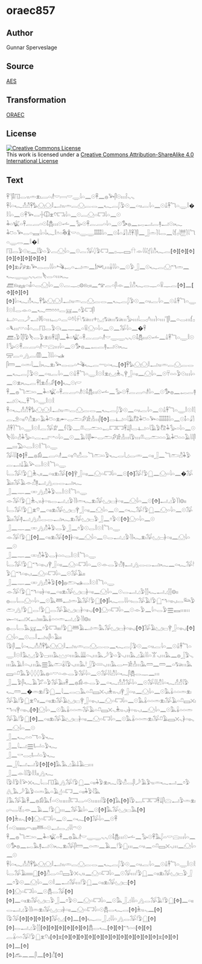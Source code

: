# oraec857

## Author

Gunnar Sperveslage

## Source

[AES](https://github.com/simondschweitzer/aes)

## Transformation

[ORAEC](https://oraec.github.io/)

## License

<a rel="license" href="http://creativecommons.org/licenses/by-sa/4.0/"><img alt="Creative Commons License" style="border-width:0" src="https://i.creativecommons.org/l/by-sa/4.0/88x31.png" /></a><br />This work is licensed under a <a rel="license" href="http://creativecommons.org/licenses/by-sa/4.0/">Creative Commons Attribution-ShareAlike 4.0 International License</a>

## Text

𓋹𓊹𓄤𓉔𓂋𓏭𓏛𓁷𓏤𓐙𓏏𓁦𓎟𓇯𓎟𓇾𓇋𓏏𓈖𓇳𓋹𓈖𓐍𓅨𓋴𓇳𓏥𓌉𓈅𓈅<br>
𓋹𓇋𓏏𓆑𓀭𓀯𓋹𓅊𓈌𓈌𓎛𓂝𓏭𓏛𓐛𓈌𓐛𓂋𓈖𓆑𓐛𓆄𓅱𓇳𓈖𓏏𓏭𓐛𓇋𓏏𓈖𓇳𓏙𓋹𓆓𓏏𓇾𓎛�𓎛𓇋𓏏𓈖𓇳𓋹𓅨𓂋𓏶𓎳𓁷𓄣𓉐𓏤𓇋𓏏𓈖𓇳𓐛𓈌𓏏𓉐𓇋𓏏𓈖𓇳<br>
𓇓𓏏𓆤𓏏𓋹𓐛𓐙𓏏𓇳𓄤𓆣𓏥𓇳𓌡𓈖𓅭𓇳𓋹𓐛𓐙𓏏𓇋𓏏𓈖𓇳𓅜𓐍𓈖𓉻𓂝𓐛𓊢𓂝𓇳𓏤𓆑<br>
𓇓𓈞𓏏𓅨𓂋𓏏𓈘𓇋𓏏𓇋𓆑𓎛𓏌𓏏𓇗𓇇𓎟𓏏𓇾𓇾𓄤𓄤𓄤𓄤𓇋𓏏𓈖𓇳𓄤𓏏𓇍𓍘𓁐𓋹𓍘𓋴𓈖𓃀𓏛𓍘𓇋𓂋𓈖𓇋𓆴𓊪𓇋𓊽𓊽𓍘𓇋𓆓𓏏𓇾𓂋𓈖𓎛�𓎛<br>
𓉔𓂋𓅱𓇳𓏤𓊪𓈖𓇋𓅱𓏏𓅱𓐛𓈌𓇋𓏏𓈖𓇳𓐛𓅮𓆭𓅱𓉐𓈖𓊪𓊃𓈙𓎅𓁹𓇋𓇋𓋔𓍛𓀯𓆑𓐛[⯑][⯑][⯑][⯑][⯑][⯑][⯑][⯑][⯑]𓁷𓏤𓃗𓁷𓏤𓅨𓂋𓂋𓇋𓇋𓏏𓌝𓉻𓏏𓂝𓏛𓈖𓌀𓋞𓈒𓏥𓏇𓇋𓇋𓏏𓈖𓇳𓅱𓃀𓈖𓇳𓆑𓐛𓈌𓎔𓏛𓈖𓆑𓇾𓇾𓈅𓈅𓐛𓌸𓂋𓏏𓏥𓆑<br>
𓊏𓁶𓏤𓈐𓏏𓏤𓄤𓏏𓂋𓈌𓇋𓏏𓈖𓇳𓐛𓊃𓊪𓊗𓁶𓊪𓏤𓏤𓈖𓅠𓐛𓏏𓋴𓁹𓈖𓍛𓀯𓆑𓂋𓊃𓏏𓍰𓊃𓐛[⯑]𓈖[⯑][⯑][⯑][⯑]𓇋𓏏𓆑𓀭𓆑𓋹𓅊𓈌𓈌𓎛𓂝𓏭𓏛𓐛𓈌𓐛𓂋𓈖𓆑𓐛𓆄𓅱𓇳𓈖𓏏𓏭𓐛𓇋𓏏𓈖𓇳𓏙𓋹𓆓𓏏𓇾𓎛𓇳𓎛𓂋𓁹𓏏𓈖𓆑𓏠𓏌𓏌𓏌𓐛𓄚𓈖𓏌𓅱𓉐𓋴<br>
𓂞𓏏𓐙𓌳𓂝𓇎𓏏𓏥𓉻𓏏𓐛𓏖𓏊𓇋𓍯𓃒𓏥𓇬𓈋𓃒𓏥𓃒𓏥𓅭𓏥𓇋𓂋𓊪𓏊𓏥𓌙𓏏𓏥𓊹𓋴𓈖𓏏𓂋𓏥𓆴𓊪𓏏𓆰𓏥𓎟𓏏𓄤𓏏𓐛𓉔𓂋𓅱𓇳𓏤𓈖𓊃𓈖𓏏𓍰𓈌𓏏𓇋𓏏𓈖𓇳𓈖𓅮𓇋𓏏𓈖�𓋹<br>
𓊏𓊪𓅱𓎿𓋴𓅱𓌸𓂋𓅱𓁷𓁶𓋹𓍑𓋴𓈖𓇓𓏏𓆤𓏏𓋹𓐛𓐙𓏏𓁦𓎟𓇾𓇾𓈅𓈅𓇳𓄤𓆣𓏥𓇳𓌡𓈖𓏙𓋹𓆓𓏏𓇾𓎛𓇳𓎛𓅭𓇳𓋹𓐛𓐙𓏏𓁦𓎟𓈍𓏥𓇋𓏏𓈖𓇳𓅜𓐍𓈖𓉻𓐛𓊢𓂝𓇳𓏤𓆑<br>
𓈝𓐛𓏏𓂻𓐛𓏃𓈖𓍘𓇋𓇋𓏏𓊛<br>
𓋴𓏠𓈖𓏏𓏛𓇋𓈖𓍛𓏤𓆑𓁷𓏤𓅨𓂋𓂋𓏏𓌝𓆑𓐛𓂸𓏏𓆑[⯑]𓋹𓅊𓈌𓈌𓎛𓂝𓏭𓏛𓐛𓈌𓐛𓂋𓈖𓆑𓐛𓆄𓅱𓇳𓈖𓏏𓏭𓐛𓇋𓏏𓈖𓇳𓏙𓋹𓆓𓏏𓇾𓎛𓇳𓎛𓁷𓏤𓈋𓇔𓈅𓋁𓃀𓏏𓏤𓏤𓈖𓈌𓇋𓏏𓈖𓇳𓄜𓏏𓏏𓅱𓇳𓏥𓇋𓏏𓈖𓇳𓁷𓏤𓆑𓐛𓋹𓌀𓁷𓏤𓆴𓊪𓀔[⯑]𓆑𓇳𓏤𓎟<br>
𓋹𓈖𓐍𓆓𓂧𓏏𓈖𓇓𓏏𓆤𓏏𓋹𓐛𓐙𓏏𓁦𓇳𓄤𓆣𓏥𓇳𓌡𓈖𓅭𓇳𓋹𓐛𓐙𓏏𓁦𓇋𓏏𓈖𓇳𓅜𓐍𓈖𓉻𓐛𓊢𓂝𓇳𓆑𓋹𓆓𓏏𓇾𓎛𓇳𓎛<br>
𓋹𓏏𓆑𓀭𓀯𓋹𓅊𓈌𓈌𓎛𓂝𓏭𓏛𓐛𓈌𓐛𓂋𓈖𓆑𓐛𓆄𓅱𓇳𓈖𓏏𓏭𓐛𓇋𓏏𓈖𓇳𓏙𓋹𓆓𓏏𓇾𓎛𓇳𓎛𓇛𓐛𓄂𓏏𓏤𓏤𓄣𓀯𓁷𓏤𓏏𓄿𓇓𓈞𓏏𓁷𓏤𓄡𓂋𓂧𓀔𓀀𓁐𓏥𓋴[⯑]𓂋𓂞𓏏𓇋𓄿𓀗𓇓𓈞𓏏𓅨𓏏𓄤𓄤𓄤𓄤𓄤𓇋𓏏𓈖𓇳𓄤𓏏𓇍𓍘𓁐𓋹𓍘𓆓𓏏𓇾𓎛𓇳𓎛𓐛𓅮𓁨𓈖𓆳𓇋𓅱𓊃𓌨𓂋𓂧𓏏𓉻𓉐𓉐𓋹𓍑𓋴𓂋𓂞𓏏𓇋𓄿𓅱𓀗𓇓𓅭𓏏𓇋𓏏𓈖𓇳𓌸𓇋𓇋𓏏𓁐𓇓𓅭𓏏𓐛𓂝𓎡𓏏𓇋𓏏𓈖𓇳𓈖𓄿𓇋𓇋𓋴𓄡𓂋𓂧𓀔𓀀𓁐𓏥𓇋𓅱𓏥𓌨𓂋𓂧𓏏𓏏𓄿𓇓𓈞𓏏𓏏𓄿𓇋𓇋𓋴𓈖𓏥𓅐𓏏𓂋𓎛𓇳𓎛𓆓𓏏𓇾<br>
𓅮𓇋𓇋[⯑]𓋹𓈖𓐍𓀁𓈖𓐙𓏏𓁦𓈖𓏏𓏤𓏤𓄣𓏤𓀯𓂋𓆓𓂧𓏏𓅱𓆑𓂋𓇋𓈎𓂋𓏛𓈖𓏏𓏤𓏤𓃀𓈖𓆓𓂧𓀯𓇓𓅱𓐛𓂝𓍑𓄿𓅪𓂋𓎛𓇳𓎛𓆓𓏏𓇾<br>
𓇋𓂋𓅮𓎗𓅱𓉸𓇔𓈅𓏤𓏤𓈖𓏏𓏤𓏤𓁷𓏤𓅮[⯑]𓋁𓃀𓏏𓏤𓏤𓈖𓈌𓏏𓉐𓇋𓏏𓈖𓇳[⯑]𓅮𓎗𓅱𓉸𓈖𓈌𓏏𓇋𓏏𓈖�𓅮𓄿𓏤𓏤𓅮𓄿𓁹𓀯𓊢𓂝𓂻𓂋𓂋𓂝𓏤𓆑<br>
𓃀𓈖𓊃𓈖𓏒𓂻𓀯𓇓𓅱𓂋𓎛𓇳𓎛𓆓𓏏𓇾<br>
𓁹𓅮𓎗𓅱𓉸𓇔𓈅𓏭𓋀𓏏𓏭𓂋𓂝𓈎𓅱𓌙𓌙𓏛𓆑𓁷𓏤𓅮𓈋𓏤𓊌𓋀𓏏𓏤𓏤𓈖𓈌𓇋𓏏𓈖𓇳[⯑]𓂝𓈎𓅱𓌙𓌙𓊗𓏤𓏤<br>
𓇋𓂋𓅮𓎗𓅱𓉸𓁷𓄣𓈖𓏏𓏤𓏤𓁷𓏤𓅮𓈋𓏤𓊌𓋁𓃀𓏏𓏤𓏤𓈖𓈌𓇋𓏏𓈖𓇳𓈖𓏏𓆑𓅮𓎗𓅱𓉸𓈖𓈌𓏏𓇋𓏏𓈖𓇳𓅮𓄿𓏤𓏤𓅮𓊢𓂝𓂻𓀯𓂋𓂋𓂝𓏤𓆑𓁷𓏤𓅮𓈋𓏤𓊌𓅱𓃀𓈖𓏌𓅱𓇳[⯑]𓈌𓏏𓇋𓏏𓈖𓇳<br>
𓃀𓈖𓊃𓈖𓏒𓂻𓀯𓇓𓅱𓂋𓅱𓃀𓈖𓏌𓅱𓇳𓂋𓎛𓇳𓎛𓆓𓏏𓇾<br>
𓁹𓅮𓎗𓅱𓉸[⯑]𓈖𓏏𓏤𓏤𓁷𓏤𓅮[⯑]𓋀𓏏𓏤𓏤𓈖𓈌𓇋𓏏𓈖𓇳𓂋𓂝𓈎𓅱𓌙𓌙𓆑𓁷𓏤𓅮𓈋𓊌𓋀𓏏𓏤𓏤𓈖𓈌𓇋𓏏𓈖𓇳<br>
𓃀𓈖𓊃𓈖𓏒𓀯𓇓𓅱𓂋𓋀𓏏𓏏𓂋𓎛𓇳𓎛𓆓𓏏𓇾<br>
𓇋𓂋𓅮𓎗𓅱𓉸𓎔𓏏𓏤𓏤𓈅𓏤𓋁𓃀𓏏𓏤𓏤𓈖𓈌𓏏𓉐𓇋𓏏𓈖𓇳𓁹𓂋𓅱𓀯𓊢𓂝𓂻𓂋𓂋𓂝𓏤𓆑𓈖𓏏𓆑𓅮𓎗𓅱𓉸𓎔𓏏𓏤𓏤𓈅𓏤𓈖𓈌𓏏𓉐𓇋𓏏𓈖𓇳𓅮𓄿𓏤𓏤<br>
𓃀𓈖𓊃𓈖𓏒𓂻𓀯𓇓𓅱[⯑]𓐍𓂧𓊛𓂋𓎛𓇳𓎛𓆓𓏏𓇾<br>
𓁹𓅮𓎗𓅱𓉸𓎔𓏏𓏤𓏤𓋀𓏏𓏤𓏤𓈖𓏏𓏤𓏤𓁷𓏤𓅮𓈋𓏤𓊌𓋀𓏏𓏤𓏤𓈖𓈌𓇋𓏏𓈖𓇳𓂋𓂝𓈎𓅱𓂭𓂭𓆑𓂝𓈎𓂭𓂭𓊗𓏤𓏤<br>
𓐍𓂋𓇋𓂋𓈌𓏏𓇋𓏏𓈖𓇳𓅓𓆷𓂝𓏛𓄿𓅮𓎗𓅱𓉸[⯑]𓄤𓆑𓂋𓇋𓇋𓏏𓏤𓂋𓅮𓄿𓎗𓅱𓉸𓎔𓏏𓏤𓏤𓈅𓏤𓂋𓃛𓅱𓂧𓂻𓎗𓅱𓉸𓂋𓎗𓅱𓉸𓂋𓅮𓄿𓈋𓏤𓊌𓋀𓏏𓏤𓏤𓈅𓏤[⯑]𓈌𓏏𓉐𓇋𓏏𓈖𓇳𓁹𓅱𓈖𓇋𓏏𓂋𓅱𓈗𓈘𓏥𓏥𓆱𓏏𓏤𓂣𓏴𓂣𓏤𓏤𓏤𓏤𓅓𓏇𓏏𓏏𓏛𓂝𓈎𓅱𓌙𓌙𓊗𓏤𓏤<br>
𓐍𓂋𓇋𓂋𓅓𓄚𓈖𓏌𓅱𓉐𓏤𓏤𓏤𓏤𓎗𓅱𓉸𓆷𓄿𓂝𓏛𓅓𓅮𓈋𓏤𓊌𓋀𓏏𓏤𓏤𓈅𓏤[⯑]𓅮𓄿𓈋𓏤𓊌𓋁𓃀𓏏𓏤𓏤𓈅𓏤[⯑]𓈌𓇋𓏏𓈖𓇳𓂋𓎛𓂝𓏭𓋴𓏏𓄿𓏤𓏤<br>
𓇋𓅱𓋴𓈖𓇋𓏏𓆑𓀭𓀯𓋹𓅊𓈌𓈌𓎛𓂝𓏭𓏛𓐛𓈌𓐛𓂋𓈖𓆑𓐛𓆄𓅱𓇳𓈖𓏏𓏭𓐛𓇋𓏏𓈖𓇳𓏙𓋹𓆓𓏏𓇾𓎛𓇳𓎛𓅓𓈋𓅱𓅱𓊌𓏥𓅓𓈉𓏏𓏥𓅓𓇏𓏏𓈅𓏥𓅓𓌳𓅱𓏏𓅱𓈅𓏥𓅓𓈎𓄿𓇋𓇋𓏏𓀠𓈅𓏥𓅓𓈖𓐍𓃀𓅱𓈅𓏥𓅓𓄿𓎛𓏏𓈅𓏥𓅓𓈗𓅓𓂧𓏇𓇋𓅱𓈅𓏥𓅓𓎗𓃀𓅱𓄲𓈅𓏥𓅓𓂋𓍿𓀀𓁐𓏥𓅓𓏠𓈖𓏠𓈖𓏏𓃒𓏥𓅓𓈙𓏏𓍔𓅓𓅱𓆭𓆭𓆭𓅓𓐍𓏏𓎟𓏏𓁹𓂋𓅱𓅮𓇋𓏏𓈖𓇳𓅮𓇋𓇋𓀯𓇋𓏏𓆑𓋴𓆣𓂋𓊃𓈖𓏥<br>
𓃀𓈖𓅱𓋴𓆑𓄿𓅯𓏏𓅱𓅮𓄿𓏤𓏤𓋹𓈖𓐍𓀁𓁹𓂋𓅱𓈖𓏏𓆑𓀭𓀯𓅮𓇋𓏏𓈖𓇳𓅮𓇋𓇋𓀯𓇋𓏏𓆑𓀭𓀭𓇋𓅱𓆑𓏠𓈖�𓏛𓁷𓏤𓎗𓅱𓉸𓈖𓇋𓈖𓂋𓊌𓅓𓏏𓍔𓈙𓏴𓈅𓏤𓇔𓏭𓈅𓏤𓋁𓃀𓏏𓏭𓈖𓈌𓇋𓏏𓈖𓇳𓅓𓏇𓏏𓏏𓏛𓁷𓏤𓅮𓄿𓎗𓅱𓉸𓁷𓄣𓏤𓏤𓈖𓏏𓏤𓏤𓁷𓏤𓅮𓄿𓈋𓏤𓊌𓋁𓃀𓏏𓏤𓏤𓈅𓏤𓈖𓈌𓏏𓉐𓇋𓏏𓈖𓇳𓅓𓏇𓏏𓏏𓏛𓁷𓏤𓅮𓄿𓏏𓍔𓈙𓏴𓏤𓎔𓏏𓏤𓋁𓏏𓏤𓏤𓈅𓏤[⯑]𓈌𓇋𓏏𓈖𓇳𓅓𓏇𓏏𓏏𓏛𓅮𓄿𓏏𓍔𓈙𓏴𓈅𓇔𓏭𓈅𓏤𓋀𓏏𓏭𓈅𓏤𓈖𓈌𓇋𓏏𓈖𓇳𓅓𓏇𓏏𓏏𓏛𓅮𓄿𓎗𓅱𓉸[⯑]𓈖𓏏𓏤𓏤𓁷𓏤𓅮𓄿𓈋𓏤𓊌𓋀𓏏𓏤𓏤𓈖𓈌𓏏𓉐𓇋𓏏𓈖𓇳𓅓𓏇𓏏𓏏𓏛𓁷𓏤𓅮𓍔𓄿𓈙𓏴𓈅𓋀𓏏𓏤𓏤𓈅𓈖𓈌𓇋𓏏𓈖𓇳<br>
𓃀𓈖𓆑𓏏𓏏𓄓𓏏𓅱𓆑<br>
𓃀𓈖𓇋𓂝𓈗𓂡𓏏𓅱𓆑<br>
𓃀𓈖𓎡𓂋𓊪𓂡𓏏𓅱𓆑<br>
𓈖𓃀𓇋𓂝𓂝𓅱[⯑][⯑]𓅓𓅓𓈎𓄿𓍑𓄿𓊌𓏥<br>
𓃀𓈖𓁹𓇋𓇋𓅱𓎛𓎛𓏤𓏤𓂻𓆑<br>
𓇋𓅱𓎛𓅱𓎛𓅪𓏴𓆑𓇋𓂋𓉔𓄿𓂻𓅮𓎗𓅱𓉸𓈖𓏏𓏤𓏤𓇓𓅱𓁷𓏤𓆑𓇋𓅱𓀯𓂋𓋴𓌳𓄿𓅱𓏭𓏛𓆑𓂝𓈖𓏌𓅱𓂽𓅓𓌳𓄿𓅱𓏏𓏛𓅓𓏏𓄿𓊨𓏏𓉐𓈖𓏏𓏤𓏤𓇓𓅱𓇋𓅓<br>
𓄙𓅓𓅮𓄿𓋹𓈖𓐍𓀁𓅓𓆳𓏏𓇳𓏥𓏥𓌐𓉐𓂋𓏏𓇳𓏥𓏥𓇋𓅱[⯑]𓅓[⯑]𓇋𓅱𓉻𓉐𓉐𓋹𓍑𓋴𓈍𓂝𓅱𓏛𓁷𓏤𓊪𓏏𓂋𓇋𓆴𓊪𓁺𓈖𓄿𓈖𓎗𓅱𓉸𓏥𓈖𓅮𓄿𓇋𓏏𓈖𓇳[⯑]𓅓𓅮𓈋𓏤𓊌𓅓[⯑][⯑]𓇔𓏭𓈅[⯑]𓈌𓏏𓉐𓇋𓏏𓈖𓇳𓈖𓏏𓆑[⯑]𓅮𓇋𓏏𓈖𓇳𓋹<br>
𓆳𓏏𓇳𓏤𓏤𓏤𓏤𓏤𓏤𓏤𓏤𓇹𓏤𓏤𓏤𓏤𓆷𓏏𓇳𓂝𓂋𓈎𓇋𓇋𓍼𓇳<br>
𓋹𓈖𓐍𓆓𓂧𓏏𓈖𓇓𓏏𓆤𓏏𓋹𓈖𓐍𓅓𓁦𓎟𓇾𓇾𓈅𓈅𓇳𓄤𓆣𓏥𓇳𓌡𓈖𓅭𓇳𓋹𓅓𓆄𓏏𓎟𓈍𓏥𓇋𓏏𓈖𓇳𓅜𓐍𓈖𓉻𓅓𓊢𓂝𓇳𓏤𓆑𓁷𓏤𓅮𓋴𓏠𓈖𓏏𓏛𓈖𓄿𓈖𓎗𓅱𓉸𓏥𓈖𓏏𓏭𓈖𓏏𓍔𓈙𓏴𓈅𓏥𓈖𓈌𓇋𓏏𓈖𓇳<br>
𓋹𓇋𓏏𓆑𓀭𓀯𓋹𓅊𓈌𓈌𓎛𓂝𓏭𓏛𓐛𓈌𓐛𓂋𓈖𓆑𓐛𓆄𓅱𓇳𓈖𓏏𓏭𓐛𓇋𓏏𓈖𓇳𓏙𓋹𓆓𓏏𓇾𓎛𓇳𓎛<br>
𓇋𓂋𓅮𓄿𓏤𓏤𓏤𓏤𓏤𓏤𓉸[⯑]𓀯𓂋𓏏𓍔𓈙𓅱𓏴𓈅𓏭𓈖𓈌𓏏𓉐𓇋𓏏𓈖𓇳𓅮𓏥𓎗𓅱𓉸𓈖𓏏𓏤𓏤𓁷𓏤𓅮𓈋𓏤𓊌𓅱𓃀𓈖𓏌𓅱𓇳𓈖𓈌𓇋𓏏𓈖𓇳𓎛𓈖𓂝𓅮𓏥𓎗𓅱𓉸𓈖𓏏𓏤𓏤𓁷𓏤𓅮𓈋𓏤𓊌[⯑][⯑]𓈌𓏏𓉐𓇋𓏏𓈖𓇳𓆣𓂋𓅮[⯑][⯑]𓈖𓏏𓏤𓏤𓁷𓏤𓅮𓈋𓏤𓊌𓅱𓃀𓈖𓏌𓅱𓇳𓈖𓈌𓏏𓉐𓇋𓏏𓈖𓇳𓅓𓃀𓈎𓇋𓇋𓏏𓂻𓂋𓅮𓄿𓎗𓅱𓉸[⯑]𓈖𓏏𓏤𓏤𓂋𓂝𓈎𓅱𓌙𓌙𓏛𓁷𓏤𓅮𓈋𓊌𓏤𓋀𓏏𓏤𓏤𓈖𓈌𓏏𓉐𓇋𓏏𓇳𓆣𓂋𓆑𓂋[⯑]𓇔𓏭𓈅𓈖[⯑]<br>
𓇋𓅱𓅮[⯑][⯑][⯑][⯑]𓅮𓈋[⯑]𓈖[⯑]𓆑𓐛𓃀𓈎𓇋𓇋𓏏𓂻𓂋𓅮𓎗𓅱𓉸[⯑][⯑]𓂋𓂝𓈎𓅱𓂭𓂭[⯑][⯑][⯑][⯑][⯑][⯑]𓆣𓂋𓆑[⯑][⯑]𓎔𓏏𓏏[⯑][⯑]<br>
𓐛𓏇𓏏𓏏𓅮𓎗𓅱𓉸𓁷𓄣𓏤𓏤[⯑]𓁷[⯑][⯑][⯑][⯑][⯑][⯑][⯑][⯑][⯑][⯑][⯑][⯑]𓁷[⯑][⯑][⯑]𓈖[⯑]<br>
[⯑]𓃹𓈖𓈖𓋴𓈖[⯑]𓀯[⯑]<br>
